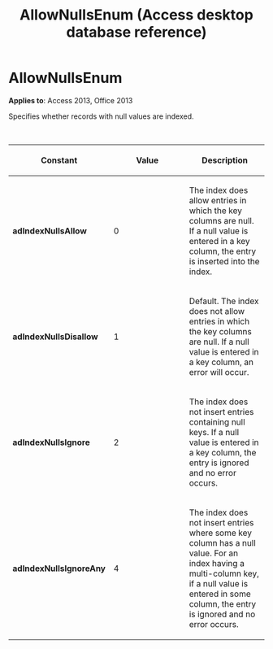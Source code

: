 ﻿---
title: AllowNullsEnum (Access desktop database reference)
TOCTitle: AllowNullsEnum
ms:assetid: 7bb42b38-6b3b-5930-b1d7-16323a3bdf37
ms:mtpsurl: https://msdn.microsoft.com/library/JJ249515(v=office.15)
ms:contentKeyID: 48545819
ms.date: 10/18/2018
mtps_version: v=office.15
---

# AllowNullsEnum

**Applies to**: Access 2013, Office 2013

Specifies whether records with null values are indexed.

<br/>

<table>
<colgroup>
<col style="width: 33%" />
<col style="width: 33%" />
<col style="width: 33%" />
</colgroup>
<thead>
<tr class="header">
<th><p>Constant</p></th>
<th><p>Value</p></th>
<th><p>Description</p></th>
</tr>
</thead>
<tbody>
<tr class="odd">
<td><p><strong>adIndexNullsAllow</strong></p></td>
<td><p>0</p></td>
<td><p>The index does allow entries in which the key columns are null. If a null value is entered in a key column, the entry is inserted into the index.</p></td>
</tr>
<tr class="even">
<td><p><strong>adIndexNullsDisallow</strong></p></td>
<td><p>1</p></td>
<td><p>Default. The index does not allow entries in which the key columns are null. If a null value is entered in a key column, an error will occur.</p></td>
</tr>
<tr class="odd">
<td><p><strong>adIndexNullsIgnore</strong></p></td>
<td><p>2</p></td>
<td><p>The index does not insert entries containing null keys. If a null value is entered in a key column, the entry is ignored and no error occurs.</p></td>
</tr>
<tr class="even">
<td><p><strong>adIndexNullsIgnoreAny</strong></p></td>
<td><p>4</p></td>
<td><p>The index does not insert entries where some key column has a null value. For an index having a multi-column key, if a null value is entered in some column, the entry is ignored and no error occurs.</p></td>
</tr>
</tbody>
</table>

